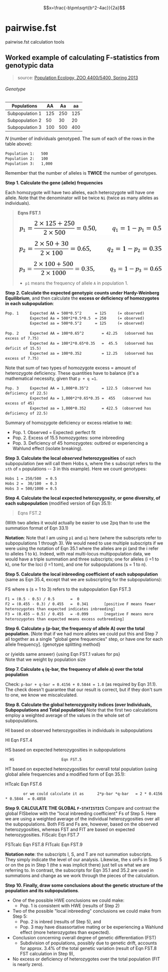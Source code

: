 <script type="text/javascript" src="http://cdn.mathjax.org/mathjax/latest/MathJax.js?config=default"></script>

$$x=\frac{-b\pm\sqrt{b^2-4ac}}{2a}$$

# pairwise.fst
pairwise.fst calculation tools


## Worked example of calculating F-statistics from genotypic data

> source: [Population Ecology, ZOO 4400/5400, Spring 2013](http://www.uwyo.edu/dbmcd/popecol/index.html)

###### Genotype

|Populations    | AA| Aa| aa|
|---------------|---|---|---|
|Subpopulation 1|125|250|125|
|Subpopulation 2| 50| 30| 20|
|Subpopulation 3|100|500|400|

_N_ (number of individuals genotyped. The sum of each of the rows in the table above):

```
Population 1:   500
Population 2:   100
Population 3:   1,000
```

Remember that the number of alleles is **TWICE** the number of genotypes.

**Step 1.  Calculate the gene (allele) frequencies**

Each homozygote will have two alleles, each heterozygote will have one allele.  Note that the denominator will be twice ``Ni`` (twice as many alleles as individuals).

> **Eqns FST.1**
>
> ![](./p1.png)
>
> ![](./p2.png)
>
> ![](./p3.png)
>
> * ``p1`` means the frequency of allele ``A`` in population 1.

**Step 2.  Calculate the expected genotypic counts under Hardy-Weinberg Equilibrium**, and then calculate the **excess or deficiency of homozygotes in each subpopulation**:

```
Pop. 1     Expected AA = 500*0.5^2      = 125     (= observed)
           Expected Aa = 500*2*0.5*0.5  = 250     (= observed)
           Expected aa = 500*0.5^2      = 125     (= observed)

Pop. 2     Expected AA = 100*0.65^2        = 42.25   (observed has excess of 7.75)
           Expected Aa = 100*2*0.65*0.35   =  45.5   (observed has deficit of 15.5)
           Expected aa = 100*0.352         = 12.25   (observed has excess of 7.75)
```

Note that sum of two types of homozygote excess = amount of heterozygote deficiency. These quantities have to balance (it's a mathematical necessity, given that ``p + q =1``.

```
Pop. 3     Expected AA = 1,000*0.35^2      = 122.5  (observed has deficiency of 22.5)
           Expected Aa = 1,000*2*0.65*0.35 =  455   (observed has excess of 45)
           Expected aa = 1,000*0.352       = 422.5  (observed has deficiency of 22.5)
```

Summary of homozygote deficiency or excess relative to ``HWE``:

+ Pop. 1.  Observed = Expected: perfect fit
+ Pop. 2.  Excess of 15.5 homozygotes: some inbreeding
+ Pop. 3.  Deficiency of 45 homozygotes: outbred or experiencing a Wahlund effect (isolate breaking).

**Step 3.  Calculate the local _observed_ heterozygosities** of each subpopulation (we will call them Hobs s, where the s  subscript refers to the ``sth`` of ``n`` populations  -- 3 in this example).
Here we count genotypes:

```
Hobs 1 = 250/500  = 0.5
Hobs 2 =  30/100  = 0.3
Hobs 3 = 500/1000 = 0.5
```

**Step 4.  Calculate the local expected heterozygosity, or gene diversity, of each subpopulation** (modified version of Eqn 35.1):

> Eqns FST.2
>
(With two alleles it would actually be easier to use 2pq than to use the summation format of Eqn 33.1)

**Notation**: Note that I am using ``p1`` and ``q1`` here (where the subscripts refer to subpopulations 1 through 3). We would need to use multiple subscripts if we were using the notation of Eqn 35.1 where the alleles are pi  (and the i refer to alleles 1 to k).  Indeed, with real multi-locus multipopulation data, we would have a triple summation and three subscripts;  one for alleles (i =1 to k), one for the loci (l =1 tom), and one for subpopulations (s = 1 to n).

**Step 5.  Calculate the local inbreeding coefficient of each subpopulation** (same as Eqn 35.4, except that we are subscripting for the subpopulations):

FS           where s (s = 1 to 3) refers to the subpopulation                Eqn FST.3

```
F1 = (0.5 - 0.5) / 0.5       =  0
F2 = (0.455 - 0.3) / 0.455   =  0.341       [positive F means fewer heterozygotes than expected indicates inbreeding]
F3 = (0.455 — 0.5) / 0.455   = -0.099       [negative F means more heterozygotes than expected means excess outbreeding]
```

**Step 6. Calculate ``p`` (p-bar, the frequency of allele A) over the total population.**
[Note that if we had more alleles we could put this and Step 7 all together as a single "global gene frequencies" step, or have one for each allele frequency].
              {genotype splitting method}
  
or (yields same answer)
                   {using Eqn FST.1 values for ps}   
              Note that we weight by population size

**Step 7.  Calculate ``q`` (q-bar, the frequency of allele a) over the total population**

Check: ``p-bar + q-bar = 0.4156 + 0.5844 = 1.0`` (as required by Eqn 31.1).
The check doesn't guarantee that our result is correct, but if they don't sum to one, we know we miscalculated.

**Step 8.  Calculate the global heterozygosity indices (over Individuals, Subpopulations and Total population)**
Note that the first two calculations employ a weighted average of the values in the whole set of subpopulations.

HI based on observed   heterozygosities in individuals in subpopulations 

HI                                Eqn FST.4

HS based on expected heterozygosities   in subpopulations

      HS                     Eqn FST.5

HT based on expected heterozygosities for       overall total population (using global allele frequencies and a modified form of Eqn 35.1): 

  
HTcalc                                 Eqn FST.6         

            or we could calculate it as      2*p-bar *q-bar   = 2 * 0.4156 * 0.5844  = 0.4858

**Step 9.  CALCULATE THE GLOBAL ``F-STATISTICS``**
Compare and contrast the global FISbelow with the "local inbreeding coefficient" Fs of Step 5.
Here we are using a weighted average of the individual heterozygosities over all the subpopulations.
Both FIS and  Fs are, however, based on the observed heterozygosities,
        whereas FST and FIT are based   on expected heterozygosities.
FIScalc                                                    Eqn FST.7

FSTcalc                                                Eqn FST.8
FITcalc                                              Eqn FST.9   

**Notation note**: the subscripts I, S, and T are not summation subscripts.  They simply indicate the level of our analysis.  Likewise, the s onFs in Step 5 or on the ps in Step 1 (the s was implicit there) just tell us what we are referring to.  In contrast, the subscripts for Eqn 35.1 and 35.2 are used in summations and change as we work through the pieces of the calculation.

**Step 10.  Finally, draw some conclusions about the genetic structure of the population and its subpopulations**.

+ One of the possible HWE conclusions we could make:
   + Pop. 1 is consistent with HWE (results of Step 2)
+ Two of the possible "local inbreeding" conclusions we could make from Step 5:
   + Pop. 2 is inbred (results of Step 5), and
   + Pop. 3 may have disassortative mating or be experiencing a Wahlund effect (more heterozygotes than expected).
+ Conclusion concerning overall degree of genetic differentiation (FST)
   + Subdivision of populations, possibly due to genetic drift, accounts for approx. 3.4% of the total genetic variation (result of Eqn FST.8 FST calculation in Step 9),
+ No excess or deficiency of heterozygotes over the total population (FIT  is nearly zero).
